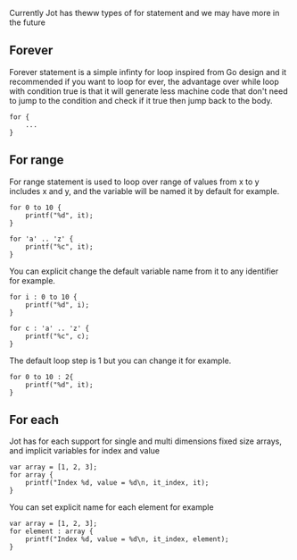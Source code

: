 Currently Jot has theww types of for statement and we may have more in the future

## Forever

Forever statement is a simple infinty for loop inspired from Go design and it recommended
if you want to loop for ever, the advantage over while loop with condition true is that it will 
generate less machine code that don't need to jump to the condition and check if it true then jump
back to the body.

```
for {
    ...
}
```

## For range

For range statement is used to loop over range of values from x to y includes x and y, 
and the variable will be named it by default for example.

```
for 0 to 10 {
    printf("%d", it);
}
```

```
for 'a' .. 'z' {
    printf("%c", it);
}
```

You can explicit change the default variable name from it to any identifier for example.

```
for i : 0 to 10 {
    printf("%d", i);
}
```

```
for c : 'a' .. 'z' {
    printf("%c", c);
}
```

The default loop step is 1 but you can change it for example.

```
for 0 to 10 : 2{
    printf("%d", it);
}
```

## For each

Jot has for each support for single and multi dimensions fixed size arrays, and implicit variables for index and value

```
var array = [1, 2, 3];
for array {
    printf("Index %d, value = %d\n, it_index, it);
}
```

You can set explicit name for each element for example

```
var array = [1, 2, 3];
for element : array {
    printf("Index %d, value = %d\n, it_index, element);
}
```
